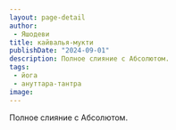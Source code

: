 ```yaml
---
layout: page-detail
author:
 - Яшодеви
title: кайвалья-мукти
publishDate: "2024-09-01"
description: Полное слияние с Абсолютом.
tags:
 - йога
 - ануттара-тантра
image: 
---
```


Полное слияние с Абсолютом.

